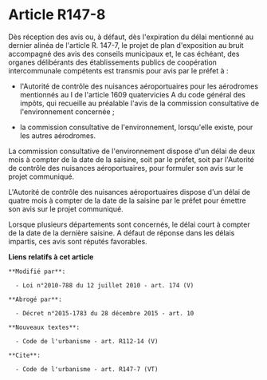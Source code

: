 # Article R147-8

Dès réception des avis ou, à défaut, dès l'expiration du délai mentionné au dernier alinéa de l'article R. 147-7, le projet
de plan d'exposition au bruit accompagné des avis des conseils municipaux et, le cas échéant, des organes délibérants des
établissements publics de coopération intercommunale compétents est transmis pour avis par le préfet à :

- l'Autorité de contrôle des nuisances aéroportuaires pour les aérodromes mentionnés au I de l'article 1609 quatervicies A du
code général des impôts, qui recueille au préalable l'avis de la commission consultative de l'environnement concernée ;

- la commission consultative de l'environnement, lorsqu'elle existe, pour les autres aérodromes. 

La commission consultative de l'environnement dispose d'un délai de deux mois à compter de la date de la saisine, soit par le
préfet, soit par l'Autorité de contrôle des nuisances aéroportuaires, pour formuler son avis sur le projet communiqué.

L'Autorité de contrôle des nuisances aéroportuaires dispose d'un délai de quatre mois à compter de la date de la saisine par
le préfet pour émettre son avis sur le projet communiqué. 

Lorsque plusieurs départements sont concernés, le délai court à compter de la date de la dernière saisine. A défaut de
réponse dans les délais impartis, ces avis sont réputés favorables.

**Liens relatifs à cet article**

	**Modifié par**:

	  - Loi n°2010-788 du 12 juillet 2010 - art. 174 (V)

	**Abrogé par**:

	  - Décret n°2015-1783 du 28 décembre 2015 - art. 10

	**Nouveaux textes**:

	  - Code de l'urbanisme - art. R112-14 (V)

	**Cite**:

	  - Code de l'urbanisme - art. R147-7 (VT)
